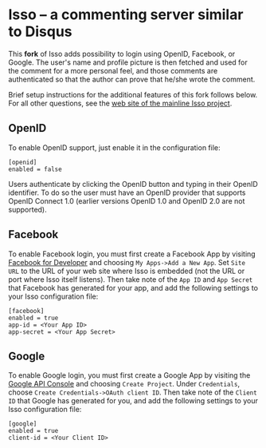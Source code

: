 Isso – a commenting server similar to Disqus
============================================

This **fork** of Isso adds possibility to login using OpenID,
Facebook, or Google. The user's name and profile picture is then
fetched and used for the comment for a more personal feel, and those
comments are authenticated so that the author can prove that he/she
wrote the comment.

Brief setup instructions for the additional features of this fork
follows below. For all other questions, see the
[web site of the mainline Isso project](https://posativ.org/isso/).

OpenID
------

To enable OpenID support, just enable it in the configuration file:

    [openid]
    enabled = false

Users authenticate by clicking the OpenID button and typing in their
OpenID identifier. To do so the user must have an OpenID provider that
supports OpenID Connect 1.0 (earlier versions OpenID 1.0 and OpenID
2.0 are not supported).

Facebook
--------

To enable Facebook login, you must first create a Facebook App by
visiting [Facebook for Developer](https://developers.facebook.com/)
and choosing `My Apps->Add a New App`. Set `Site URL` to the URL of
your web site where Isso is embedded (not the URL or port where Isso
itself listens). Then take note of the `App ID` and `App Secret` that
Facebook has generated for your app, and add the following settings to
your Isso configuration file:

    [facebook]
    enabled = true
    app-id = <Your App ID>
    app-secret = <Your App Secret>

Google
--------

To enable Google login, you must first create a Google App by visiting
the [Google API Console](https://console.developers.google.com/) and
choosing `Create Project`. Under `Credentials`, choose `Create
Credentials->OAuth client ID`. Then take note of the `Client ID` that
Google has generated for you, and add the following settings to your
Isso configuration file:

    [google]
    enabled = true
    client-id = <Your Client ID>
